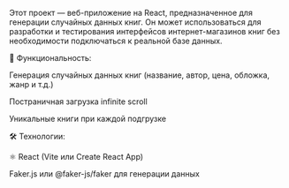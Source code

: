 Этот проект — веб-приложение на React, предназначенное для генерации случайных данных книг. Он может использоваться для разработки и тестирования интерфейсов интернет-магазинов книг без необходимости подключаться к реальной базе данных.

🚀 Функциональность:

Генерация случайных данных книг (название, автор, цена, обложка, жанр и т.д.)

Постраничная загрузка infinite scroll

Уникальные книги при каждой подгрузке

🛠️ Технологии:

⚛️ React (Vite или Create React App)

Faker.js или @faker-js/faker для генерации данных
